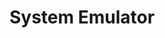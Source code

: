 ---
layout: page
title: System Emulator
permalink: /projects/system_emulator
parent: Projects
nav_order: 4
---